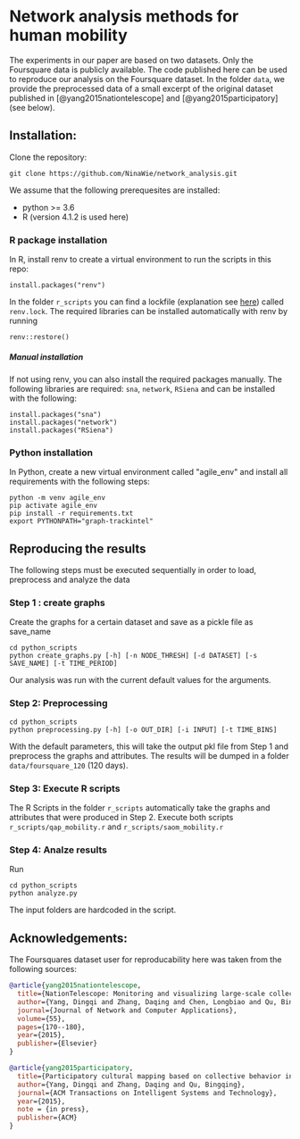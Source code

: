# Network analysis methods for human mobility

The experiments in our paper are based on two datasets. Only the Foursquare data is publicly available. The code published here can be used to reproduce our analysis on the Foursquare dataset. In the folder `data`, we provide the preprocessed data of a small excerpt of the original dataset published in [@yang2015nationtelescope] and [@yang2015participatory] (see below). 

## Installation:

Clone the repository:
```
git clone https://github.com/NinaWie/network_analysis.git
```

We assume that the following prerequesites are installed: 
* python >= 3.6
* R (version 4.1.2 is used here)

### R package installation

In R, install renv to create a virtual environment to run the scripts in this repo:
```
install.packages("renv")
```
In the folder `r_scripts` you can find a lockfile (explanation see [here](https://rstudio.github.io/renv/)) called `renv.lock`. The required libraries can be installed automatically with renv by running
```
renv::restore()
```

##### Manual installation
If not using renv, you can also install the required packages manually. The following libraries are required: `sna`, `network`, `RSiena` and can be installed with the following:
```
install.packages("sna")
install.packages("network")
install.packages("RSiena")
```

### Python installation

In Python, create a new virtual environment called "agile_env" and install all requirements with the following steps:
```
python -m venv agile_env
pip activate agile_env
pip install -r requirements.txt
export PYTHONPATH="graph-trackintel"
```

## Reproducing the results

The following steps must be executed sequentially in order to load, preprocess and analyze the data

### Step 1 : create graphs

Create the graphs for a certain dataset and save as a pickle file as save_name
```
cd python_scripts
python create_graphs.py [-h] [-n NODE_THRESH] [-d DATASET] [-s SAVE_NAME] [-t TIME_PERIOD]
```
Our analysis was run with the current default values for the arguments.

### Step 2: Preprocessing
```
cd python_scripts
python preprocessing.py [-h] [-o OUT_DIR] [-i INPUT] [-t TIME_BINS]
```
With the default parameters, this will take the output pkl file from Step 1 and preprocess the graphs and attributes. The results will be dumped in a folder `data/foursquare_120` (120 days).

### Step 3: Execute R scripts

The R Scripts in the folder `r_scripts` automatically take the graphs and attributes that were produced in Step 2. 
Execute both scripts `r_scripts/qap_mobility.r` and `r_scripts/saom_mobility.r`

### Step 4: Analze results

Run 
```
cd python_scripts
python analyze.py
```
The input folders are hardcoded in the script.

## Acknowledgements:

The Foursquares dataset user for reproducability here was taken from the following sources:

```bib
@article{yang2015nationtelescope,
  title={NationTelescope: Monitoring and visualizing large-scale collective behavior in LBSNs},
  author={Yang, Dingqi and Zhang, Daqing and Chen, Longbiao and Qu, Bingqing},
  journal={Journal of Network and Computer Applications},
  volume={55},
  pages={170--180},
  year={2015},
  publisher={Elsevier}
}

@article{yang2015participatory,
  title={Participatory cultural mapping based on collective behavior in location based social networks},
  author={Yang, Dingqi and Zhang, Daqing and Qu, Bingqing},
  journal={ACM Transactions on Intelligent Systems and Technology},
  year={2015},
  note = {in press},
  publisher={ACM}
}
```